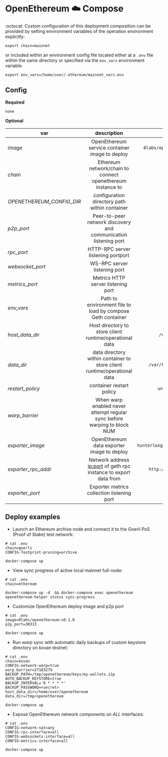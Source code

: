 # OpenEthereum :cloud: Compose

:octocat: Custom configuration of this deployment composition can be provided by setting environment variables of the operation environment explicitly:

`export chain=mainnet`

or included within an environment config file located either at a `.env` file within the same directory or specified via the `env_vars` environment variable.

`export env_vars=/home/user/.ethereum/mainnet_vars.env`

## Config


**Required**

`none`

**Optional**

| var | description | default |
| --- | :---: | :---: |
| *image* | OpenEthereum service container image to deploy | `0labs/openethereum:latest` |
| *chain* | Ethereum network/chain to connect openethereum instance to | `kovan` |
| *OPENETHEREUM_CONFIG_DIR* | configuration directory path within container | `/etc/geth` |
| *p2p_port* | Peer-to-peer network discovery and communication listening port | `30303` |
| *rpc_port* | HTTP-RPC server listening portport | `8545` |
| *websocket_port* | WS-RPC server listening port | `8546` |
| *metrics_port* | Metrics HTTP server listening port | `3000` |
| *env_vars* | Path to environment file to load by compose Geth container | `.env` |
| *host_data_dir* | Host directory to store client runtime/operational data | `/var/tmp/geth` |
| *data_dir* | data directory within container to store client runtime/operational data | `/var/tmp/openethereum` |
| *restart_policy* | container restart policy | `unless-stopped` |
| *warp_barrier* | When warp enabled never attempt regular sync before warping to block NUM | `10000` |
| *exporter_image* | OpenEthereum data exporter image to deploy | `hunterlong/gethexporter:latest` |
| *exporter_rpc_addr* | Network address <ip:port> of geth rpc instance to export data from | `http://localhost:8545` |
| *exporter_port* | Exporter metrics collection listening port | `10090` |

## Deploy examples

* Launch an Ethereum archive node and connect it to the Goerli PoS (Proof of Stake) test network:
```
# cat .env
chain=goerli
CONFIG-footprint-pruning=archive

docker-compose up
```

* View sync progress of active local mainnet full-node:
```
# cat .env
chain=ethereum

docker-compose up -d  && docker-compose exec openethereum openethereum-helper status sync-progress
```

* Customize OpenEthereum deploy image and p2p port
```
# cat .env
image=0labs/openethereum:v0.1.0
p2p_port=30313

docker-compose up
```

* Run *warp* sync with automatic daily backups of custom keystore directory on kovan testnet:
```
# cat .env
chain=kovan
CONFIG-network-warp=true
warp_barrier=27183279
BACKUP_PATH=/tmp/openethereum/keys/my-wallets.zip
AUTO_BACKUP_KEYSTORE=true
BACKUP_INTERVAL='0 * * * *'
BACKUP_PASSWORD=<secret>
host_data_dir=/home/user/openethereum
data_dir=/tmp/openethereum

docker-compose up
```

* Expose OpenEthereum network components on *ALL* interfaces:
```
# cat .env
CONFIG-network-nat=any
CONFIG-rpc-interface=all
CONFIG-websockets-interface=all
CONFIG-metrics-interface=all

docker-compose up
```
